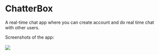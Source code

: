 # ChatterBox
A real-time chat app where you can create account and do real time chat with other users.

Screenshots of the app:<br/><br/>
<img src = "https://github.com/adityasood04/ChatterBox/assets/98453503/9989f28e-5f26-4cbb-9785-099393824e14"/>

